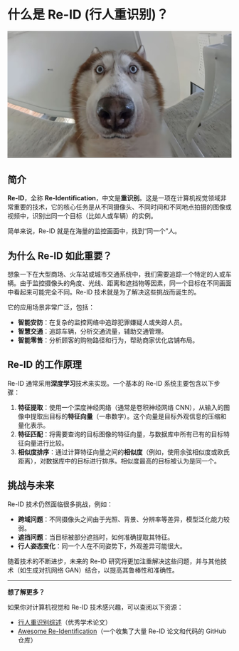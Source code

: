 # 什么是 Re-ID (行人重识别)？

![Re-ID 示意图](https://github.com/WanDaWall/dawall-images/blob/main/hchique.jpg?raw=true)

## 简介

**Re-ID**，全称 **Re-Identification**，中文是**重识别**。这是一项在计算机视觉领域非常重要的技术，它的核心任务是从不同摄像头、不同时间和不同地点拍摄的图像或视频中，识别出同一个目标（比如人或车辆）的实例。

简单来说，Re-ID 就是在海量的监控画面中，找到“同一个”人。

## 为什么 Re-ID 如此重要？

想象一下在大型商场、火车站或城市交通系统中，我们需要追踪一个特定的人或车辆。由于监控摄像头的角度、光线、距离和遮挡物等因素，同一个目标在不同画面中看起来可能完全不同。Re-ID 技术就是为了解决这些挑战而诞生的。

它的应用场景非常广泛，包括：

* **智能安防**：在复杂的监控网络中追踪犯罪嫌疑人或失踪人员。
* **智慧交通**：追踪车辆，分析交通流量，辅助交通管理。
* **智能零售**：分析顾客的购物路径和行为，帮助商家优化店铺布局。

## Re-ID 的工作原理

Re-ID 通常采用**深度学习**技术来实现。一个基本的 Re-ID 系统主要包含以下步骤：

1.  **特征提取**：使用一个深度神经网络（通常是卷积神经网络 CNN），从输入的图像中提取出目标的**特征向量**（一串数字）。这个向量是目标外观信息的压缩和量化表示。
2.  **特征匹配**：将需要查询的目标图像的特征向量，与数据库中所有已有的目标特征向量进行比较。
3.  **相似度排序**：通过计算特征向量之间的**相似度**（例如，使用余弦相似度或欧氏距离），对数据库中的目标进行排序。相似度最高的目标被认为是同一个。

## 挑战与未来

Re-ID 技术仍然面临很多挑战，例如：

* **跨域问题**：不同摄像头之间由于光照、背景、分辨率等差异，模型泛化能力较弱。
* **遮挡问题**：当目标被部分遮挡时，如何准确提取其特征。
* **行人姿态变化**：同一个人在不同姿势下，外观差异可能很大。

随着技术的不断进步，未来的 Re-ID 研究将更加注重解决这些问题，并与其他技术（如生成对抗网络 GAN）结合，以提高其鲁棒性和准确性。

---

**想了解更多？**

如果你对计算机视觉和 Re-ID 技术感兴趣，可以查阅以下资源：

* [行人重识别综述](https://arxiv.org/abs/2001.04193)（优秀学术论文）
* [Awesome Re-Identification](https://github.com/guan-aj/awesome-re-id)（一个收集了大量 Re-ID 论文和代码的 GitHub 仓库）
